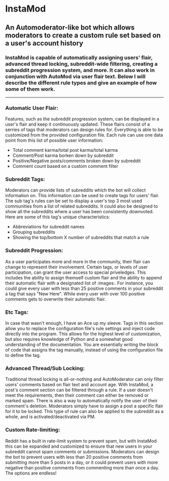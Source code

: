 # InstaMod
## An Automoderator-like bot which allows moderators to create a custom rule set based on a user's account history

### InstaMod is capable of automatically assigning users' flair, advanced thread locking, subreddit-wide filtering, creating a subreddit progression system, and more. It can also work in conjunction with AutoMod via user flair text. Below I will describe the different rule types and give an example of how some of them work.

-----
### Automatic User Flair:
Features, such as the subreddit progression system, can be displayed in a user's flair and keep it continuously updated. These flairs consist of a serries of tags that moderators can design rules for. Everything is able to be customized from the provided configuration file. Each rule can use one data point from this list of possible user information:
* Total comment karma/total post karma/total karma
* Comment/Post karma borken down by subreddit
* Positive/Negative posts/comments broken down by subreddit
* Comment count based on a custom comment filter

### Subreddit Tags:
Moderators can provide lists of subreddits which the bot will collect information on. This information can be used to create tags for users' flair. The sub tag's rules can be set to display a user's top 3 most used communities from a list of related subreddits. It could also be designed to show all the subreddits where a user has been consistently downvoted. Here are some of this tag's unique characteristics:
* Abbreviations for subreddit names
* Grouping subreddits
* Showing the top/bottom X number of subreddits that match a rule

### Subreddit Progression:
As a user participates more and more in the community, their flair can change to represent their involvement. Certain tags, or levels of user participation, can grant the user access to special priveledges. This includes the ability to assign themself custom flair and the ability to append their automatic flair with a designated list of :images:. For instance, you could give every user with less than 25 positive comments in your subreddit a tag that says "New Here". While every user with over 100 positive comments gets to overwrite their automatic flair.

### Etc Tags:
In case that wasn't enough, I have an Ace up my sleeve. Tags in this section allow you to replace the configuration file's rule settings and inject code directly into the program. This allows for the highest level of customization, but also requires knowledge of Python and a somewhat good understanding of the documentation. You are essentially writing the block of code that assigns the tag manually, instead of using the configuration file to define the tag.

### Advanced Thread/Sub Locking:
Traditional thread locking is all-or-nothing and AutoModerator can only filter users' comments based on flair text and account age. With InstaMod, a post's comment section can be filtered through a rule. If a user doesn't meet the requirements, then their comment can either be removed or marked spam. There is also a way to automatically notify the user of their comment's deletion. Moderators simply have to assign a post a specific flair for it to be locked. This type of rule can also be applied to the subreddit as a whole, and is activated/deactivated via PM.

### Custom Rate-limiting:
Reddit has a built in rate-limit system to prevent spam, but with InstaMod this can be expanded and customized to ensure that new users in your subreddit cannot spam comments or submissions. Moderators can design the bot to prevent users with less than 20 positive comments from submitting more than 5 posts in a day, or it could prevent users with more negative than positive comments from commenting more than once a day. The options are endless!
